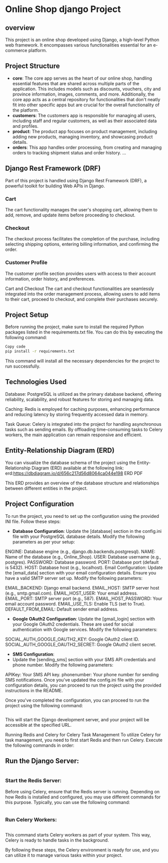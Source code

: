 # Online Shop django Project
## overview
This project is an online shop developed using Django, a high-level Python web framework. It encompasses various functionalities essential for an e-commerce platform.

## Project Structure
- **core**: The core app serves as the heart of our online shop, handling essential features that are shared across multiple parts of the application. This includes models such as discounts, vouchers, city and province information, images, comments, and more. Additionally, the core app acts as a central repository for functionalities that don't neatly fit into other specific apps but are crucial for the overall functionality of the platform.
- **customers**: The customers app is responsible for managing all users, including staff and regular customers, as well as their associated data and profiles.
- **product**: The product app focuses on product management, including adding new products, managing inventory, and showcasing product details.
- **orders**: This app handles order processing, from creating and managing orders to tracking shipment status and order history.
...

## Django Rest Framework (DRF)
Part of this project is handled using Django Rest Framework (DRF), a powerful toolkit for building Web APIs in Django.

### Cart
The cart functionality manages the user's shopping cart, allowing them to add, remove, and update items before proceeding to checkout.

### Checkout
The checkout process facilitates the completion of the purchase, including selecting shipping options, entering billing information, and confirming the order.

### Customer Profile
The customer profile section provides users with access to their account information, order history, and preferences.

Cart and Checkout
The cart and checkout functionalities are seamlessly integrated into the order management process, allowing users to add items to their cart, proceed to checkout, and complete their purchases securely.


## Project Setup
Before running the project, make sure to install the required Python packages listed in the requirements.txt file. You can do this by executing the following command:

```bash
Copy code
pip install -r requirements.txt
```
This command will install all the necessary dependencies for the project to run successfully.

## Technologies Used
Database: PostgreSQL is utilized as the primary database backend, offering reliability, scalability, and robust features for storing and managing data.

Caching: Redis is employed for caching purposes, enhancing performance and reducing latency by storing frequently accessed data in memory.

Task Queue: Celery is integrated into the project for handling asynchronous tasks such as sending emails. By offloading time-consuming tasks to Celery workers, the main application can remain responsive and efficient.

## Entity-Relationship Diagram (ERD)
You can visualize the database schema of the project using the Entity-Relationship Diagram (ERD) available at the following link:
erd:https://dbdiagram.io/d/656c217d56d8064ca044e198
ERD PDF

This ERD provides an overview of the database structure and relationships between different entities in the project.

## Project Configuration
To run the project, you need to set up the configuration using the provided INI file. Follow these steps:

- **Database Configuration**:
Update the [database] section in the config.ini file with your PostgreSQL database details. Modify the following parameters as per your setup:

ENGINE: Database engine (e.g., django.db.backends.postgresql).
NAME: Name of the database (e.g., Online_Shop).
USER: Database username (e.g., postgres).
PASSWORD: Database password.
PORT: Database port (default is 5432).
HOST: Database host (e.g., localhost).
Email Configuration:
Update the [email_data] section with your email configuration details. Ensure you have a valid SMTP server set up. Modify the following parameters:

EMAIL_BACKEND: Django email backend.
EMAIL_HOST: SMTP server host (e.g., smtp.gmail.com).
EMAIL_HOST_USER: Your email address.
EMAIL_PORT: SMTP server port (e.g., 587).
EMAIL_HOST_PASSWORD: Your email account password.
EMAIL_USE_TLS: Enable TLS (set to True).
DEFAULT_FROM_EMAIL: Default sender email address.
- **Google OAuth2 Configuration**:
Update the [gmail_login] section with your Google OAuth2 credentials. These are used for social authentication with Google services. Modify the following parameters:

SOCIAL_AUTH_GOOGLE_OAUTH2_KEY: Google OAuth2 client ID.
SOCIAL_AUTH_GOOGLE_OAUTH2_SECRET: Google OAuth2 client secret.
- **SMS Configuration**:
- Update the [sending_sms] section with your SMS API credentials and phone number. Modify the following parameters:

APIKey: Your SMS API key.
phonenumber: Your phone number for sending SMS notifications.
Once you've updated the config.ini file with your configuration details, you can proceed to run the project using the provided instructions in the README.

Once you've completed the configuration, you can proceed to run the project using the following command:

```python manage.py runserver
```
This will start the Django development server, and your project will be accessible at the specified URL.

Running Redis and Celery for Celery Task Management
To utilize Celery for task management, you need to first start Redis and then run Celery. Execute the following commands in order:

## Run the Django Server:


```python manage.py runserver
```
### Start the Redis Server:
Before using Celery, ensure that the Redis server is running. Depending on how Redis is installed and configured, you may use different commands for this purpose. Typically, you can use the following command:


```redis-server
```
### Run Celery Workers:


```python -m celery -A django_celery worker
```
This command starts Celery workers as part of your system. This way, Celery is ready to handle tasks in the background.

By following these steps, the Celery environment is ready for use, and you can utilize it to manage various tasks within your project.


